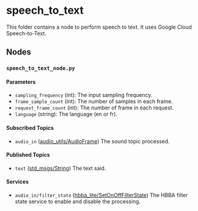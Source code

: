 # speech_to_text
This folder contains a node to perform speech to text. It uses Google Cloud Speech-to-Text.

## Nodes
### `speech_to_text_node.py`

#### Parameters
 - `sampling_frequency` (int): The input sampling frequency.
 - `frame_sample_count` (int): The number of samples in each frame.
 - `request_frame_count` (int): The number of frame in each request.
 - `language` (string): The language (en or fr).

#### Subscribed Topics
 - `audio_in` ([audio_utils/AudioFrame](https://github.com/introlab/audio_utils/blob/main/msg/AudioFrame.msg)) The sound topic processed.

#### Published Topics
 - `text` ([std_msgs/String](http://docs.ros.org/en/noetic/api/std_msgs/html/msg/String.html)) The text said.

#### Services
 - `audio_in/filter_state` ([hbba_lite/SetOnOffFilterState](../../hbba_lite/srv/SetOnOffFilterState.srv)) The HBBA filter state service to enable and disable the processing.
